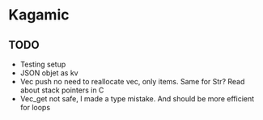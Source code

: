 # Kagamic

## TODO

- Testing setup
- JSON objet as kv
- Vec push no need to reallocate vec, only items. Same for Str? Read about stack pointers in C
- Vec_get not safe, I made a type mistake. And should be more efficient for loops
